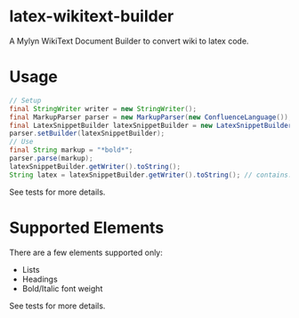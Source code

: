 # latex-wikitext-builder
A Mylyn WikiText Document Builder to convert wiki to latex code.
# Usage
```java
// Setup
final StringWriter writer = new StringWriter();
final MarkupParser parser = new MarkupParser(new ConfluenceLanguage());
final LatexSnippetBuilder latexSnippetBuilder = new LatexSnippetBuilder(writer);
parser.setBuilder(latexSnippetBuilder);
// Use
final String markup = "*bold*";
parser.parse(markup);
latexSnippetBuilder.getWriter().toString();
String latex = latexSnippetBuilder.getWriter().toString(); // contains: \textbf{bold}


```

See tests for more details.
# Supported Elements
There are a few elements supported only:
- Lists
- Headings
- Bold/Italic font weight

See tests for more details.
